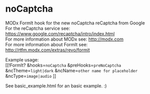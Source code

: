 noCaptcha
=========

MODx FormIt hook for the new noCaptcha reCaptcha from Google<br/>
For the reCaptcha service see: https://www.google.com/recaptcha/intro/index.html<br/>
For more information about MODx see: http://modx.com<br/>
For more information about FormIt see: http://rtfm.modx.com/extras/revo/formit<br/>

Example usage:<br/>
[[!FormIt? &hooks=`noCaptcha` &preHooks=`preNoCaptcha` &ncTheme=`light|dark` &ncName=`other name for placeholder` &ncType=`image|audio` ]]

See basic_example.html for an basic example. :)
